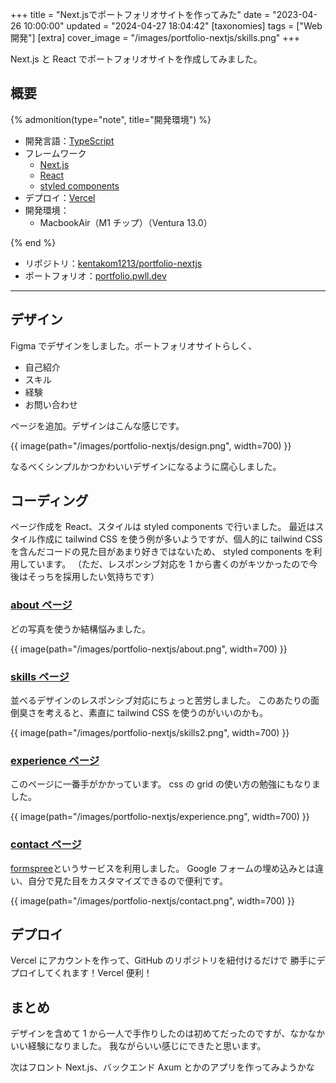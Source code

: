 +++
title = "Next.jsでポートフォリオサイトを作ってみた"
date = "2023-04-26 10:00:00"
updated = "2024-04-27 18:04:42"
[taxonomies]
tags = ["Web開発"]
[extra]
cover_image = "/images/portfolio-nextjs/skills.png"
+++

Next.js と React でポートフォリオサイトを作成してみました。

<!-- more -->

## 概要

{% admonition(type="note", title="開発環境") %}

- 開発言語：[TypeScript](https://www.typescriptlang.org/)
- フレームワーク
  - [Next.js](https://nextjs.org/)
  - [React](https://react.dev/)
  - [styled components](https://styled-components.com/)
- デプロイ：[Vercel](https://vercel.com/)
- 開発環境：
  - MacbookAir（M1 チップ）（Ventura 13.0）

{% end %}

- リポジトリ：[kentakom1213/portfolio-nextjs](https://github.com/kentakom1213/portfolio-nextjs)
- ポートフォリオ：[portfolio.pwll.dev](https://portfolio.pwll.dev)

---

## デザイン

Figma でデザインをしました。ポートフォリオサイトらしく、

- 自己紹介
- スキル
- 経験
- お問い合わせ

ページを追加。デザインはこんな感じです。

{{ image(path="/images/portfolio-nextjs/design.png", width=700) }}

なるべくシンプルかつかわいいデザインになるように腐心しました。

## コーディング

ページ作成を React、スタイルは styled components で行いました。
最近はスタイル作成に tailwind CSS を使う例が多いようですが、個人的に
tailwind CSS を含んだコードの見た目があまり好きではないため、
styled components を利用しています。
（ただ、レスポンシブ対応を 1 から書くのがキツかったので今後はそっちを採用したい気持ちです）

### [about ページ](https://kenta-komoto.vercel.app)

どの写真を使うか結構悩みました。

{{ image(path="/images/portfolio-nextjs/about.png", width=700) }}

### [skills ページ](https://kenta-komoto.vercel.app/skills/)

並べるデザインのレスポンシブ対応にちょっと苦労しました。
このあたりの面倒臭さを考えると、素直に tailwind CSS を使うのがいいのかも。

{{ image(path="/images/portfolio-nextjs/skills2.png", width=700) }}

### [experience ページ](https://kenta-komoto.vercel.app/experience/)

このページに一番手がかかっています。
css の grid の使い方の勉強にもなりました。

{{ image(path="/images/portfolio-nextjs/experience.png", width=700) }}

### [contact ページ](https://kenta-komoto.vercel.app/contact/)

[formspree](https://formspree.io/)というサービスを利用しました。
Google フォームの埋め込みとは違い、自分で見た目をカスタマイズできるので便利です。

{{ image(path="/images/portfolio-nextjs/contact.png", width=700) }}

## デプロイ

Vercel にアカウントを作って、GitHub のリポジトリを紐付けるだけで
勝手にデプロイしてくれます！Vercel 便利！

## まとめ

デザインを含めて 1 から一人で手作りしたのは初めてだったのですが、なかなかいい経験になりました。
我ながらいい感じにできたと思います。

次はフロント Next.js、バックエンド Axum とかのアプリを作ってみようかな
